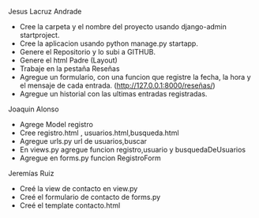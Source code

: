 Jesus Lacruz Andrade

- Cree la carpeta y el nombre del proyecto usando django-admin startproject.
- Cree la aplicacion usando python manage.py startapp.
- Genere el Repositorio y lo subi a GITHUB.
- Genere el html Padre (Layout)
- Trabaje en la pestaña Reseñas
- Agregue un formulario, con una funcion que registre la fecha, la hora y el mensaje de cada entrada.
  (http://127.0.0.1:8000/reseñas/)
- Agregue un historial con las ultimas entradas registradas.

Joaquin Alonso

- Agrege Model registro
- Cree registro.html , usuarios.html,busqueda.html
- Agregue urls.py url de usuarios,buscar
- En views.py agregue funcion registro,usuario y busquedaDeUsuarios
- Agregue en forms.py funcion RegistroForm

Jeremías Ruiz

- Creé la view de contacto en view.py
- Creé el formulario de contacto de forms.py
- Creé el template contacto.html
